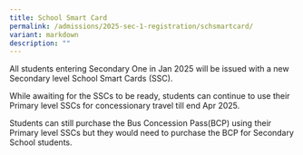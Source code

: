 ```yaml
---
title: School Smart Card
permalink: /admissions/2025-sec-1-registration/schsmartcard/
variant: markdown
description: ""
---
```

All students entering Secondary One in Jan 2025 will be issued with a new Secondary level School Smart Cards (SSC).

While awaiting for the SSCs to be ready, students can continue to use their Primary level SSCs for concessionary travel till end Apr 2025.

Students can still purchase the Bus Concession Pass(BCP) using their Primary level SSCs but they would need to purchase the BCP for Secondary School students.